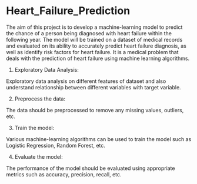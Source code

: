 # Heart_Failure_Prediction
The aim of this project is to develop a machine-learning model to predict the chance of a person being diagnosed with heart failure within the following year. The model will be trained on a dataset of medical records and evaluated on its ability to accurately predict heart failure diagnosis, as well as identify risk factors for heart failure.
It is a medical problem that deals with the prediction of heart failure using machine learning algorithms.


1. Exploratory Data Analysis:

Exploratory data analysis on different features of dataset and also understand relationship between different variables with target variable.

2. Preprocess the data:

The data should be preprocessed to remove any missing values, outliers, etc.

3. Train the model:

Various machine-learning algorithms can be used to train the model such as Logistic Regression, Random Forest, etc.

4. Evaluate the model:

The performance of the model should be evaluated using appropriate metrics such as accuracy, precision, recall, etc.

